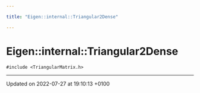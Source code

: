 ```yaml
---

title: "Eigen::internal::Triangular2Dense"

---
```


# Eigen::internal::Triangular2Dense






`#include <TriangularMatrix.h>`

-------------------------------

Updated on 2022-07-27 at 19:10:13 +0100